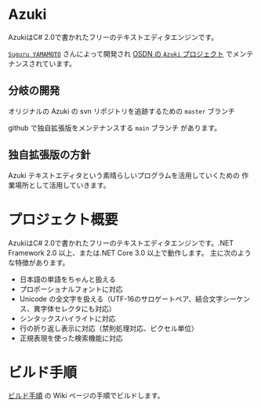 # Azuki
AzukiはC# 2.0で書かれたフリーのテキストエディタエンジンです。

[`Suguru YAMAMOTO`](https://ja.osdn.net/users/sgry/) さんによって開発され  [OSDN の `Azuki` プロジェクト](https://ja.osdn.net/projects/azuki/) でメンテナンスされています。

## 分岐の開発

オリジナルの Azuki の svn リポジトリを追跡するための `master` ブランチ

github で独自拡張版をメンテナンスする `main` ブランチ があります。

## 独自拡張版の方針

Azuki テキストエディタという素晴らしいプログラムを活用していくための 作業場所として活用していきます。

# プロジェクト概要
AzukiはC# 2.0で書かれたフリーのテキストエディタエンジンです。.NET Framework 2.0 以上、または.NET Core 3.0 以上で動作します。
主に次のような特徴があります。

- 日本語の単語をちゃんと扱える
- プロポーショナルフォントに対応
- Unicode の全文字を扱える（UTF-16のサロゲートペア、結合文字シーケンス、異字体セレクタにも対応）
- シンタックスハイライトに対応
- 行の折り返し表示に対応（禁則処理対応、ピクセル単位）
- 正規表現を使った検索機能に対応

# ビルド手順
[ビルド手順](https://github.com/kkato233/azuki/wiki/%E3%83%93%E3%83%AB%E3%83%89%E6%89%8B%E9%A0%86)
の Wiki ページの手順でビルドします。
